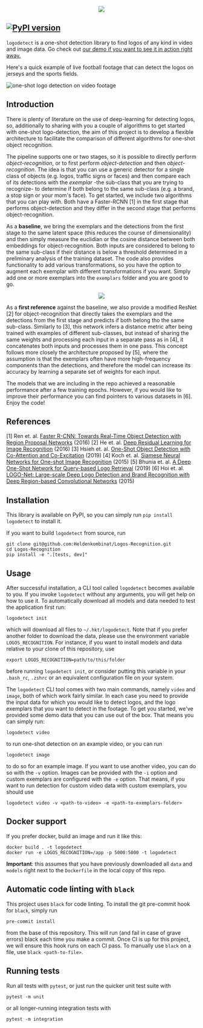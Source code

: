 <p align="center">
  <img src="https://github.com/Heldenkombinat/Logos-Recognition/blob/master/docs/hkt_logo_detect.png">
</p>

[![PyPI version](https://badge.fury.io/py/logodetect.svg)](https://badge.fury.io/py/logodetect)
---

`logodetect` is a one-shot detection library to find logos of any kind in video and image data. Go check out
[our demo if you want to see it in action right away.](https://logodetect.netlify.com/)

Here's a quick example of live football footage that can detect the logos on jerseys and the sports fields.

![one-shot logo detection on video footage](demo.gif)

## Introduction

There is plenty of literature on the use of deep-learning for detecting logos, so, additionally to sharing with you a couple of algorithms to get started with one-shot logo-detection, the aim of this project is to develop a flexible architecture to facilitate the comparison of different algorithms for one-shot object recognition.

The pipeline supports one or two stages, so it is possible to directly perform *object-recognition*, or to first perform *object-detection* and then *object-recognition*.
The idea is that you can use a generic detector for a single class of objects (e.g. logos, traffic signs or faces) and then compare each of its detections with the *exemplar* -the sub-class that you are trying to recognize- to determine if both belong to the same sub-class (e.g. a brand, a stop sign or your mom's face).
To get started, we include two algorithms that you can play with. Both have a Faster-RCNN [1] in the first stage that performs object-detection and they differ in the second stage that performs object-recognition.

As a **baseline**, we bring the exemplars and the detections from the first stage to the same latent space (this reduces the course of dimensionality) and then simply measure the euclidian or the cosine distance between both embeddings for object-recognition. Both inputs are considered to belong to the same sub-class if their distance is below a threshold determined in a preliminary analysis of the training dataset. The code also provides functionality to add various transformations, so you have the option to augment each exemplar with different transformations if you want. Simply add one or more exemplars into the `exemplars` folder and you are good to go.

<p align="center">
  <img src="https://github.com/Heldenkombinat/logodetect/blob/master/docs/distances_analysis.png">
</p>

As a **first reference** against the baseline, we also provide a modified ResNet [2] for object-recognition that directly takes the exemplars and the detections from the first stage and predicts if both belong tho the same sub-class. Similarly to [3], this network infers a distance metric after being trained with examples of different sub-classes, but instead of sharing the same weights and processing each input in a separate pass as in [4], it concatenates both inputs and processes them in one pass. This concept follows more closely the architecture proposed by [5], where the assumption is that the exemplars often have more high-frequency components than the detections, and therefore the model can increase its accuracy by learning a separate set of weights for each input.

The models that we are including in the repo achieved a reasonable performance after a few training epochs. However, if you would like to improve their performance you can find pointers to various datasets in [6]. Enjoy the code!

## References
[1] Ren et. al. [Faster R-CNN: Towards Real-Time Object Detection with Region Proposal Networks](https://arxiv.org/pdf/1506.01497.pdf) (2016)
[2] He et. al. [Deep Residual Learning for Image Recognition](http://openaccess.thecvf.com/content_cvpr_2016/papers/He_Deep_Residual_Learning_CVPR_2016_paper.pdf) (2016)
[3] Hsieh et. al. [One-Shot Object Detection with Co-Attention and Co-Excitation](https://papers.nips.cc/paper/8540-one-shot-object-detection-with-co-attention-and-co-excitation.pdf) (2019)
[4] Koch et. al. [Siamese Neural Networks for One-shot Image Recognition](https://www.cs.cmu.edu/~rsalakhu/papers/oneshot1.pdf) (2015)
[5] Bhunia et. al. [A Deep One-Shot Network for Query-based Logo Retrieval](https://arxiv.org/pdf/1811.01395.pdf) (2019)
[6] Hoi et. al. [LOGO-Net: Large-scale Deep Logo Detection and Brand Recognition with Deep Region-based Convolutional Networks](https://arxiv.org/pdf/1511.02462.pdf) (2015)

## Installation

This library is available on PyPI, so you can simply run `pip install logodetect` to install it.

If you want to build `logodetect` from source, run

```bash_script
git clone git@github.com:Heldenkombinat/Logos-Recognition.git
cd Logos-Recognition
pip install -e ".[tests, dev]"
```

## Usage

After successful installation, a CLI tool called `logodetect` becomes available to you. If you invoke `logodetect`
without any arguments, you will get help on how to use it. To automatically download all models and data needed
to test the application first run:

```bash_script
logodetect init
```

which will download all files to `~/.hkt/logodetect`. Note that if you prefer another folder to download the data,
please use the environment variable `LOGOS_RECOGNITION`. For instance, if you want to install models and data relative
to your clone of this repository, use

```bash_script
export LOGOS_RECOGNITION=path/to/this/folder
```

before running `logodetect init`, or consider putting this variable in your `.bash_rc`, `.zshrc` or an equivalent
configuration file on your system.

The `logodetect` CLI tool comes with two main commands, namely `video`
and `image`, both of which work fairly similar. In each case you need to provide the input data for which you would
like to detect logos, and the logo exemplars that you want to detect in the footage. To get you started, we've provided
some demo data that you can use out of the box. That means you can simply run:

```bash_script
logodetect video
```

to run one-shot detection on an example video, or you can run

```bash_script
logodetect image
```

to do so for an example image. If you want to use another video, you can do so with the `-v` option. Images can be provided
with the `-i` option and custom exemplars are configured with the `-e` option. That means, if you want to run detection
for custom video data with custom exemplars, you should use

```bash_script
logodetect video -v <path-to-video> -e <path-to-exemplars-folder>
```

## Docker support

If you prefer docker, build an image and run it like this:

```bash_script
docker build . -t logodetect
docker run -e LOGOS_RECOGNITION=/app -p 5000:5000 -t logodetect
```

**Important**: this assumes that you have previously downloaded all `data` and `models` right next to
the `Dockerfile` in the local copy of this repo. 

## Automatic code linting with `black`

This project uses `black` for code linting. To install the git pre-commit hook for `black`,
simply run

```bash_script
pre-commit install
```

from the base of this repository. This will run (and fail in case of grave errors) black each time you make a commit. 
Once CI is up for this project, we will ensure this hook runs on each CI pass. To manually use `black` on a file,
use `black <path-to-file>`.

## Running tests

Run all tests with `pytest`, or just run the quicker unit test suite with 

```bash_script
pytest -m unit
```

or all longer-running integration tests with

```bash_script
pytest -m integration
```

